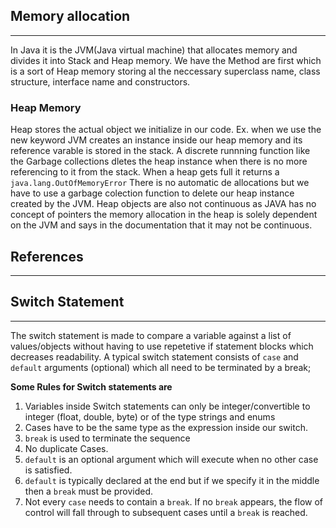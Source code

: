 ## **Memory allocation**
---
In Java it is the JVM(Java virtual machine) that allocates memory and divides it into Stack and Heap memory.
We have the Method are first which is a sort of Heap memory storing al the neccessary superclass name, class structure, interface name and constructors.
### Heap Memory
Heap stores the actual object we initialize in our code. Ex. when we use the new keyword JVM creates an instance inside our heap memory and its reference varable is stored in the stack. A discrete runnning function like the Garbage collections dletes the heap instance when there is no more referencing to it from the stack.
When a heap gets full it returns a ` java.lang.OutOfMemoryError`
There is no automatic de allocations but we have to use a garbage colection function to delete our heap instance created by the JVM.
Heap objects are also not continuous as JAVA has no concept of pointers the memory allocation in the heap is solely dependent on the JVM and says in the documentation that it may not be continuous.
## **References**
---

## **Switch Statement**
---
The switch statement is made to compare a variable against a list of values/objects without having to use repetetive if statement blocks which decreases readability.
A typical switch statement consists of `case` and `default` arguments (optional) which all need to be terminated by a break;

**Some Rules for Switch statements are**
1. Variables inside Switch statements can only be integer/convertible to integer (float, double, byte) or of the type strings and enums
2. Cases have to be the same type as the expression inside our switch.
3. `break` is used to terminate the sequence
4. No duplicate Cases.
5. `default` is an optional argument which will execute when no other case is satisfied.
6. `default` is typically declared at the end but if we specify it in the middle then a `break` must be provided.
7. Not every `case` needs to contain a `break`. If no `break` appears, the flow of control will fall through to subsequent cases until a `break` is reached.

